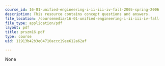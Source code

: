 ```yaml
---
course_id: 16-01-unified-engineering-i-ii-iii-iv-fall-2005-spring-2006
description: This resource contains concept questions and answers.
file_location: /coursemedia/16-01-unified-engineering-i-ii-iii-iv-fall-2005-spring-2006/11913b42b3e04710accc19ee612a62af_prszm16.pdf
file_type: application/pdf
layout: pdf
title: prszm16.pdf
type: course
uid: 11913b42b3e04710accc19ee612a62af

---
```

None